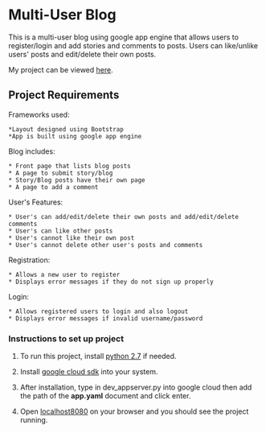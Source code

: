 # Multi-User Blog

This is a multi-user blog using google app engine that allows users to register/login and add stories and comments to posts. Users can like/unlike users' posts and edit/delete their own posts.

My project can be viewed [here](https://shareyourstory-2017.appspot.com).

## Project Requirements

Frameworks used:

	*Layout designed using Bootstrap
	*App is built using google app engine

Blog includes:

    * Front page that lists blog posts
    * A page to submit story/blog
    * Story/Blog posts have their own page
    * A page to add a comment

User's Features:

	* User's can add/edit/delete their own posts and add/edit/delete comments
	* User's can like other posts
	* User's cannot like their own post
	* User's cannot delete other user's posts and comments

Registration:

    * Allows a new user to register
    * Displays error messages if they do not sign up properly

Login:

    * Allows registered users to login and also logout
    * Displays error messages if invalid username/password


### Instructions to set up project

1. To run this project, install [python 2.7](https://www.python.org/download/releases/2.7/) if needed. 

2. Install [google cloud sdk](https://cloud.google.com/?utm_source=yahoo&utm_medium=cpc&utm_campaign=2017-q1-cloud-na-gcp-bkws-freetrial-en) into your system.

3. After installation, type in dev_appserver.py into google cloud then add the path of the **app.yaml** document and click enter.

4. Open [localhost8080](http://localhost:8080/) on your browser and you should see the project running. 
